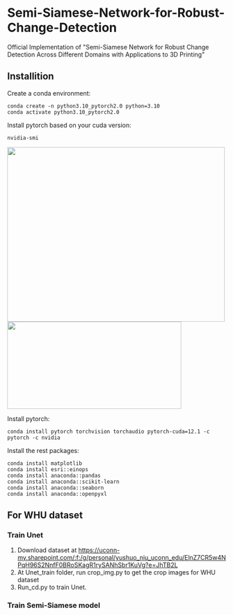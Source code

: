 # Semi-Siamese-Network-for-Robust-Change-Detection
Official Implementation of "Semi-Siamese Network for Robust Change Detection Across Different Domains with Applications to 3D Printing"

## Installition
Create a conda environment:
```
conda create -n python3.10_pytorch2.0 python=3.10
conda activate python3.10_pytorch2.0
```

Install pytorch based on your cuda version:
```
nvidia-smi
```

<img src='https://github.com/niuyushuo/Change-Detection-for-filamentous-Carbon/blob/main/images/smi.png' width="500" height="400">

<img src='https://github.com/niuyushuo/Change-Detection-for-filamentous-Carbon/blob/main/images/pytorch.png' width="400" height="200">

Install pytorch:
```
conda install pytorch torchvision torchaudio pytorch-cuda=12.1 -c pytorch -c nvidia
```
Install the rest packages:
```
conda install matplotlib
conda install esri::einops
conda install anaconda::pandas
conda install anaconda::scikit-learn
conda install anaconda::seaborn
conda install anaconda::openpyxl
```

## For WHU dataset
### Train Unet
1. Download dataset at https://uconn-my.sharepoint.com/:f:/g/personal/yushuo_niu_uconn_edu/ElnZ7CR5w4NPqH96S2NnfF0BRoSKagR1rySANhSbr1KuVg?e=JhTB2L
2. At Unet_train folder, run crop_img.py to get the crop images for WHU dataset
3. Run_cd.py to train Unet.
### Train Semi-Siamese model
